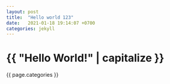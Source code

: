 ```yaml
---
layout: post
title:  "Hello world 123"
date:   2021-01-18 19:14:07 +0700
categories: jekyll
---
```


<h1>{{ "Hello World!" | capitalize }}</h1>

{{ page.categories }}